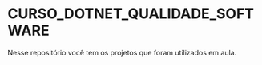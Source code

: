 # CURSO_DOTNET_QUALIDADE_SOFTWARE

Nesse repositório você tem os projetos que foram utilizados em aula. 
